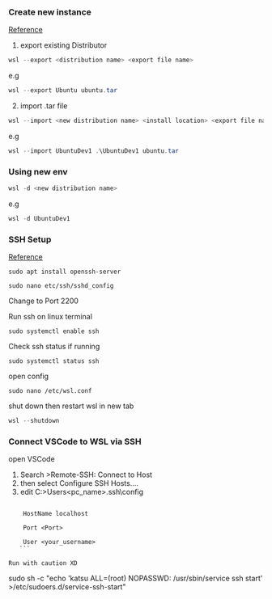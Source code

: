 
### Create new instance

[Reference](https://endjin.com/blog/2021/11/setting-up-multiple-wsl-distribution-instances)

1. export existing Distributor
```powershell
wsl --export <distribution name> <export file name>
```

e.g

```powershell
wsl --export Ubuntu ubuntu.tar
```


2. import .tar file

```powershell
wsl --import <new distribution name> <install location> <export file name>
```

e.g 
```powershell
wsl --import UbuntuDev1 .\UbuntuDev1 ubuntu.tar
```


### Using new env

```powershell
wsl -d <new distribution name>
```

e.g
```powershell
wsl -d UbuntuDev1
```


### SSH Setup

[Reference](https://www.youtube.com/watch?v=VjkE4dqdHX8)


```ubuntu
sudo apt install openssh-server
```


```ubuntu
sudo nano etc/ssh/sshd_config
```

Change to Port 2200 


Run ssh on linux terminal

```ubuntu
sudo systemctl enable ssh
```

Check ssh status if running

```ubuntu
sudo systemctl status ssh
```

 open config
 
```ubuntu
sudo nano /etc/wsl.conf
```

shut down then restart wsl in new tab

```powershell
wsl --shutdown
```

### Connect VSCode to WSL via SSH 

open VSCode

1.  Search >Remote-SSH: Connect to Host
2. then select Configure SSH Hosts....
3. edit C:>Users\<pc_name>.ssh\config


```Host <UbuntuWSL>

    HostName localhost

    Port <Port>

    User <your_username>
   ```

Run with caution XD  

```
sudo sh -c "echo 'katsu ALL=(root) NOPASSWD: /usr/sbin/service ssh start' >/etc/sudoers.d/service-ssh-start"
```
 





